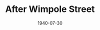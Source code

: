 ---
title: After Wimpole Street
date: 1940-07-30
closing_date: 1940-08-02
layout: productions
playbill:
Theatre: Theatre Jacksonville
Venue: Little Theatre
cast:
- Robert Browning: Edward J. Crowley
- Leopold: Elmo Lehman
- Rupert Hausman: John Temple Gilmer
- Lily Wilson: Kitty Barnett
- Elizabeth Barret Browning: Martha Livesay
- Madame Ilka: Mathielda Funke
- Fanny Kemble: Patty Frederick
- Alessandro Righi: Pol Delgado
- Herself: Slush
- Mrs. Whitney Tillinghaste: Virginia Matthews
crew:
- Director: Edward J. Crowley
- Assistant to Director: Elsie Behner
- Props: Elsie Behner
- Wardrobe Mistress: Emma Horn
- Stage Manager: Walter Edwards
- Make-up: Harriet Allyn
- Crew Assistant:
  - Elma Jean Hendren
  - Elmo Lehman
  - John Temple Gilmer
  - Mary Courtney
  - Robert Krell
understudies:
orchestra:
external_links:
---